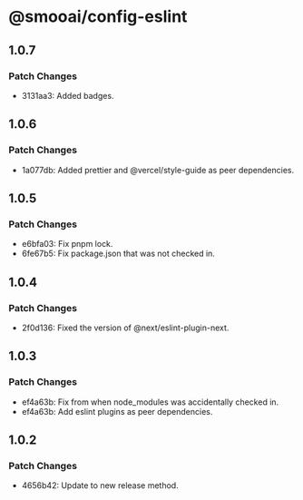 # @smooai/config-eslint

## 1.0.7

### Patch Changes

- 3131aa3: Added badges.

## 1.0.6

### Patch Changes

- 1a077db: Added prettier and @vercel/style-guide as peer dependencies.

## 1.0.5

### Patch Changes

- e6bfa03: Fix pnpm lock.
- 6fe67b5: Fix package.json that was not checked in.

## 1.0.4

### Patch Changes

- 2f0d136: Fixed the version of @next/eslint-plugin-next.

## 1.0.3

### Patch Changes

- ef4a63b: Fix from when node_modules was accidentally checked in.
- ef4a63b: Add eslint plugins as peer dependencies.

## 1.0.2

### Patch Changes

- 4656b42: Update to new release method.
